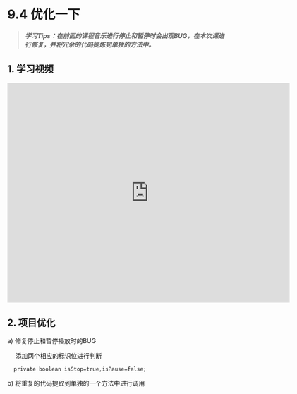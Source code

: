 # 9.4 优化一下

>##### 学习Tips：在前面的课程音乐进行停止和暂停时会出现BUG，在本次课进行修复，并将冗余的代码提炼到单独的方法中。

## 1. 学习视频

<iframe frameborder="0" width="640" height="498" src="https://v.qq.com/iframe/player.html?vid=z0180bhmznp&tiny=0&auto=0" allowfullscreen></iframe>

## 2. 项目优化

a) 修复停止和暂停播放时的BUG

　 添加两个相应的标识位进行判断
  
```
  private boolean isStop=true,isPause=false;
```

b) 将重复的代码提取到单独的一个方法中进行调用